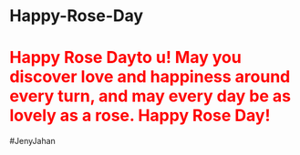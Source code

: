 # Happy-Rose-Day
<h1 style="color:red;"> Happy Rose Dayto u! May you discover love and happiness around every turn, and may every day be as lovely as a rose. Happy Rose Day!</h1>
#JenyJahan
